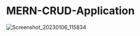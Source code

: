 # MERN-CRUD-Application
![Screenshot_20230106_115834](https://user-images.githubusercontent.com/63228248/210947601-a8adb334-0669-4dd9-aa41-49a29e52b216.png)
# 
